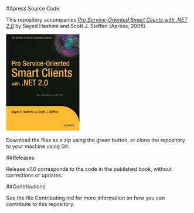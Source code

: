 #Apress Source Code

This repository accompanies [*Pro Service-Oriented Smart Clients with .NET 2.0*](http://www.apress.com/9781590595510) by Sayed Hashimi and Scott J. Steffan (Apress, 2005).

![Cover image](9781590595510.jpg)

Download the files as a zip using the green button, or clone the repository to your machine using Git.

##Releases

Release v1.0 corresponds to the code in the published book, without corrections or updates.

##Contributions

See the file Contributing.md for more information on how you can contribute to this repository.
